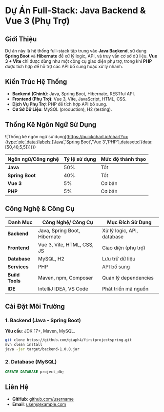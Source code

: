 # Dự Án Full-Stack: Java Backend & Vue 3 (Phụ Trợ)


## Giới Thiệu

Dự án này là hệ thống full-stack tập trung vào **Java Backend**, sử dụng **Spring Boot** và **Hibernate** để xử lý logic, API, và truy vấn cơ sở dữ liệu. **Vue 3 + Vite** chỉ được dùng như một công cụ giao diện phụ trợ, trong khi **PHP** được tích hợp để hỗ trợ các API bổ sung hoặc xử lý nhanh.

## Kiến Trúc Hệ Thống

- **Backend (Chính)**: Java, Spring Boot, Hibernate, RESTful API.
- **Frontend (Phụ Trợ)**: Vue 3, Vite, JavaScript, HTML, CSS.
- **Dịch Vụ Phụ Trợ**: PHP để tích hợp API bổ sung.
- **Cơ Sở Dữ Liệu**: MySQL (production), H2 (testing).

## Thống Kê Ngôn Ngữ Sử Dụng

![Thống kê ngôn ngữ sử dụng](https://quickchart.io/chart?c={type:'pie',data:{labels:['Java','Spring Boot','Vue 3','PHP'],datasets:[{data:[50,40,5,5]}]}})

| Ngôn ngữ/Công nghệ | Tỷ lệ sử dụng | Mức độ thành thạo |
| ------------------ | ------------- | ----------------- |
| **Java**           | 50%           | Tốt               |
| **Spring Boot**    | 40%           | Tốt               |
| **Vue 3**          | 5%            | Cơ bản            |
| **PHP**            | 5%            | Cơ bản            |

## Công Nghệ & Công Cụ

| Danh Mục        | Công Nghệ/ Công Cụ           | Mục Đích Sử Dụng           |
| --------------- | ---------------------------- | -------------------------- |
| **Backend**     | Java, Spring Boot, Hibernate | Xử lý logic, API, database |
| **Frontend**    | Vue 3, Vite, HTML, CSS, JS   | Giao diện (phụ trợ)        |
| **Database**    | MySQL, H2                    | Lưu trữ dữ liệu            |
| **Services**    | PHP                          | API bổ sung                |
| **Build Tools** | Maven, npm, Composer         | Quản lý dependencies       |
| **IDE**         | IntelliJ IDEA, VS Code       | Phát triển mã nguồn        |

## Cài Đặt Môi Trường

### 1. Backend (Java - Spring Boot)

**Yêu cầu**: JDK 17+, Maven, MySQL.

```bash
git clone https://github.com/giaph4/firstprojectspring.git 
mvn clean install  
java -jar target/backend-1.0.0.jar  
```

### 2. Database (MySQL)

```sql
CREATE DATABASE project_db;  
```

## Liên Hệ

- **GitHub**: [github.com/username](https://github.com/giaph4)
- **Email**: [user@example.com](phohuynh1503@gmail.com)

